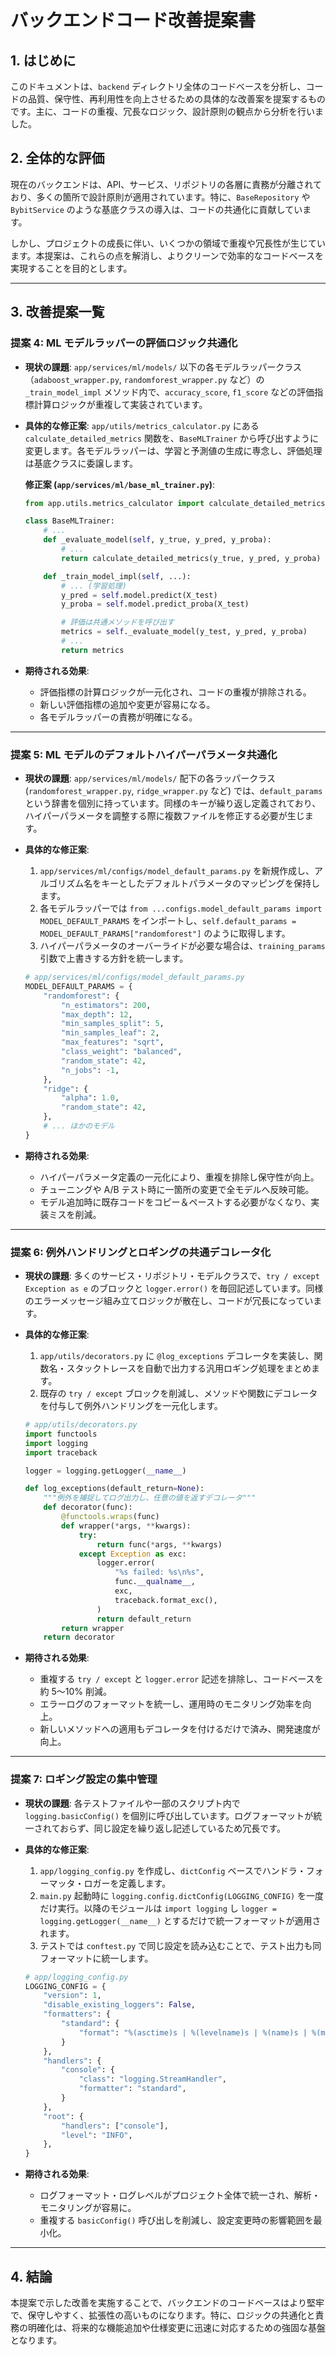# バックエンドコード改善提案書

## 1. はじめに

このドキュメントは、`backend` ディレクトリ全体のコードベースを分析し、コードの品質、保守性、再利用性を向上させるための具体的な改善案を提案するものです。主に、コードの重複、冗長なロジック、設計原則の観点から分析を行いました。

## 2. 全体的な評価

現在のバックエンドは、API、サービス、リポジトリの各層に責務が分離されており、多くの箇所で設計原則が適用されています。特に、`BaseRepository` や `BybitService` のような基底クラスの導入は、コードの共通化に貢献しています。

しかし、プロジェクトの成長に伴い、いくつかの領域で重複や冗長性が生じています。本提案は、これらの点を解消し、よりクリーンで効率的なコードベースを実現することを目的とします。

---

## 3. 改善提案一覧

### 提案 4: ML モデルラッパーの評価ロジック共通化

- **現状の課題**:
  `app/services/ml/models/` 以下の各モデルラッパークラス（`adaboost_wrapper.py`, `randomforest_wrapper.py` など）の `_train_model_impl` メソッド内で、`accuracy_score`, `f1_score` などの評価指標計算ロジックが重複して実装されています。

- **具体的な修正案**:
  `app/utils/metrics_calculator.py` にある `calculate_detailed_metrics` 関数を、`BaseMLTrainer` から呼び出すように変更します。各モデルラッパーは、学習と予測値の生成に専念し、評価処理は基底クラスに委譲します。

  **修正案 (`app/services/ml/base_ml_trainer.py`)**:

  ```python
  from app.utils.metrics_calculator import calculate_detailed_metrics

  class BaseMLTrainer:
      # ...
      def _evaluate_model(self, y_true, y_pred, y_proba):
          # ...
          return calculate_detailed_metrics(y_true, y_pred, y_proba)

      def _train_model_impl(self, ...):
          # ... (学習処理)
          y_pred = self.model.predict(X_test)
          y_proba = self.model.predict_proba(X_test)

          # 評価は共通メソッドを呼び出す
          metrics = self._evaluate_model(y_test, y_pred, y_proba)
          # ...
          return metrics
  ```

- **期待される効果**:
  - 評価指標の計算ロジックが一元化され、コードの重複が排除される。
  - 新しい評価指標の追加や変更が容易になる。
  - 各モデルラッパーの責務が明確になる。

---

### 提案 5: ML モデルのデフォルトハイパーパラメータ共通化

- **現状の課題**:
  `app/services/ml/models/` 配下の各ラッパークラス (`randomforest_wrapper.py`, `ridge_wrapper.py` など) では、`default_params` という辞書を個別に持っています。同様のキーが繰り返し定義されており、ハイパーパラメータを調整する際に複数ファイルを修正する必要が生じます。

- **具体的な修正案**:

  1. `app/services/ml/configs/model_default_params.py` を新規作成し、アルゴリズム名をキーとしたデフォルトパラメータのマッピングを保持します。
  2. 各モデルラッパーでは `from ...configs.model_default_params import MODEL_DEFAULT_PARAMS` をインポートし、`self.default_params = MODEL_DEFAULT_PARAMS["randomforest"]` のように取得します。
  3. ハイパーパラメータのオーバーライドが必要な場合は、`training_params` 引数で上書きする方針を統一します。

  ```python
  # app/services/ml/configs/model_default_params.py
  MODEL_DEFAULT_PARAMS = {
      "randomforest": {
          "n_estimators": 200,
          "max_depth": 12,
          "min_samples_split": 5,
          "min_samples_leaf": 2,
          "max_features": "sqrt",
          "class_weight": "balanced",
          "random_state": 42,
          "n_jobs": -1,
      },
      "ridge": {
          "alpha": 1.0,
          "random_state": 42,
      },
      # ... ほかのモデル
  }
  ```

- **期待される効果**:
  - ハイパーパラメータ定義の一元化により、重複を排除し保守性が向上。
  - チューニングや A/B テスト時に一箇所の変更で全モデルへ反映可能。
  - モデル追加時に既存コードをコピー＆ペーストする必要がなくなり、実装ミスを削減。

---

### 提案 6: 例外ハンドリングとロギングの共通デコレータ化

- **現状の課題**:
  多くのサービス・リポジトリ・モデルクラスで、`try / except Exception as e` のブロックと `logger.error()` を毎回記述しています。同様のエラーメッセージ組み立てロジックが散在し、コードが冗長になっています。

- **具体的な修正案**:

  1. `app/utils/decorators.py` に `@log_exceptions` デコレータを実装し、関数名・スタックトレースを自動で出力する汎用ロギング処理をまとめます。
  2. 既存の `try / except` ブロックを削減し、メソッドや関数にデコレータを付与して例外ハンドリングを一元化します。

  ```python
  # app/utils/decorators.py
  import functools
  import logging
  import traceback

  logger = logging.getLogger(__name__)

  def log_exceptions(default_return=None):
      """例外を捕捉してログ出力し、任意の値を返すデコレータ"""
      def decorator(func):
          @functools.wraps(func)
          def wrapper(*args, **kwargs):
              try:
                  return func(*args, **kwargs)
              except Exception as exc:
                  logger.error(
                      "%s failed: %s\n%s",
                      func.__qualname__,
                      exc,
                      traceback.format_exc(),
                  )
                  return default_return
          return wrapper
      return decorator
  ```

- **期待される効果**:
  - 重複する `try / except` と `logger.error` 記述を排除し、コードベースを約 5〜10% 削減。
  - エラーログのフォーマットを統一し、運用時のモニタリング効率を向上。
  - 新しいメソッドへの適用もデコレータを付けるだけで済み、開発速度が向上。

---

### 提案 7: ロギング設定の集中管理

- **現状の課題**:
  各テストファイルや一部のスクリプト内で `logging.basicConfig()` を個別に呼び出しています。ログフォーマットが統一されておらず、同じ設定を繰り返し記述しているため冗長です。

- **具体的な修正案**:

  1. `app/logging_config.py` を作成し、`dictConfig` ベースでハンドラ・フォーマッタ・ロガーを定義します。
  2. `main.py` 起動時に `logging.config.dictConfig(LOGGING_CONFIG)` を一度だけ実行。以降のモジュールは `import logging` し `logger = logging.getLogger(__name__)` とするだけで統一フォーマットが適用されます。
  3. テストでは `conftest.py` で同じ設定を読み込むことで、テスト出力も同フォーマットに統一します。

  ```python
  # app/logging_config.py
  LOGGING_CONFIG = {
      "version": 1,
      "disable_existing_loggers": False,
      "formatters": {
          "standard": {
              "format": "%(asctime)s | %(levelname)s | %(name)s | %(message)s",
          }
      },
      "handlers": {
          "console": {
              "class": "logging.StreamHandler",
              "formatter": "standard",
          }
      },
      "root": {
          "handlers": ["console"],
          "level": "INFO",
      },
  }
  ```

- **期待される効果**:
  - ログフォーマット・ログレベルがプロジェクト全体で統一され、解析・モニタリングが容易に。
  - 重複する `basicConfig()` 呼び出しを削減し、設定変更時の影響範囲を最小化。

---

## 4. 結論

本提案で示した改善を実施することで、バックエンドのコードベースはより堅牢で、保守しやすく、拡張性の高いものになります。特に、ロジックの共通化と責務の明確化は、将来的な機能追加や仕様変更に迅速に対応するための強固な基盤となります。

